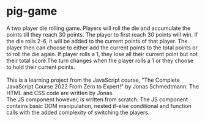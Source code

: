 # pig-game
A two player die rolling game. Players will roll the die and accumulate the points till they reach 30 points. The player to first reach 30 points will win.
If the die rolls 2-6, it will be added to the current points of that player. The player then can choose to either add the current points to the total points 
or to roll the die again. If player rolls a 1, they lose all their current point but not their total score.The turn changes when the player rolls a 1
or they choose to hold their current points. 
<br>
<br>
This is a learning project from the JavaScript course, "The Complete JavaScript Course 2022 From Zero to Expert!" by Jonas Schmedtmann. The HTML and CSS 
code are written by Jonas.
<br>
The JS component however, is written from scratch. The JS component contains basic DOM manipulation, nested if-else conditional and function calls with the
added complexity of switching the players.
